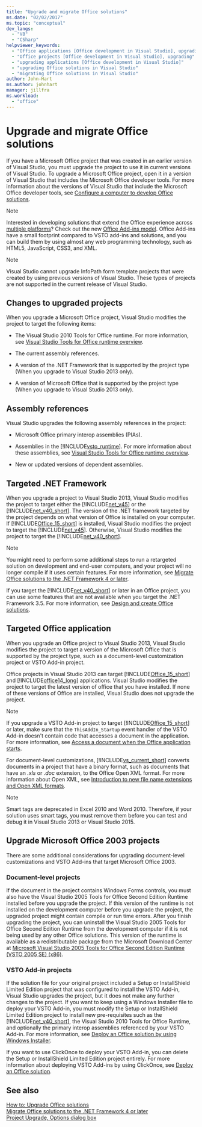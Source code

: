 ```yaml
---
title: "Upgrade and migrate Office solutions"
ms.date: "02/02/2017"
ms.topic: "conceptual"
dev_langs: 
  - "VB"
  - "CSharp"
helpviewer_keywords: 
  - "Office applications [Office development in Visual Studio], upgrading"
  - "Office projects [Office development in Visual Studio], upgrading"
  - "upgrading applications [Office development in Visual Studio]"
  - "upgrading Office solutions in Visual Studio"
  - "migrating Office solutions in Visual Studio"
author: John-Hart
ms.author: johnhart
manager: jillfra
ms.workload: 
  - "office"
---
```

# Upgrade and migrate Office solutions
  If you have a Microsoft Office project that was created in an earlier version of Visual Studio, you must upgrade the project to use it in current versions of Visual Studio. To upgrade a Microsoft Office project, open it in a version of Visual Studio that includes the Microsoft Office developer tools. For more information about the versions of Visual Studio that include the Microsoft Office developer tools, see [Configure a computer to develop Office solutions](../vsto/configuring-a-computer-to-develop-office-solutions.md).  
  
> [!NOTE]  
>  Interested in developing solutions that extend the Office experience across [multiple platforms](https://dev.office.com/add-in-availability)? Check out the new [Office Add-ins model](https://dev.office.com/docs/add-ins/overview/office-add-ins). Office Add-ins have a small footprint compared to VSTO add-ins and solutions, and you can build them by using almost any web programming technology, such as HTML5, JavaScript, CSS3, and XML.  
  
> [!NOTE]  
>  Visual Studio cannot upgrade InfoPath form template projects that were created by using previous versions of Visual Studio. These types of projects are not supported in the current release of Visual Studio.  
  
## Changes to upgraded projects  
 When you upgrade a Microsoft Office project, Visual Studio modifies the project to target the following items:  
  
-   The Visual Studio 2010 Tools for Office runtime. For more information, see [Visual Studio Tools for Office runtime overview](../vsto/visual-studio-tools-for-office-runtime-overview.md).  
  
-   The current assembly references.  
  
-   A version of the .NET Framework that is supported by the project type (When you upgrade to Visual Studio 2013 only).  
  
-   A version of Microsoft Office that is supported by the project type (When you upgrade to Visual Studio 2013 only).  
  
## Assembly references  
 Visual Studio upgrades the following assembly references in the project:  
  
-   Microsoft Office primary interop assemblies (PIAs).  
  
-   Assemblies in the [!INCLUDE[vsto_runtime](../vsto/includes/vsto-runtime-md.md)]. For more information about these assemblies, see [Visual Studio Tools for Office runtime overview](../vsto/visual-studio-tools-for-office-runtime-overview.md).  
  
-   New or updated versions of dependent assemblies.  
  
## Targeted .NET Framework  
 When you upgrade a project to Visual Studio 2013, Visual Studio modifies the project to target either the [!INCLUDE[net_v45](../vsto/includes/net-v45-md.md)] or the [!INCLUDE[net_v40_short](../sharepoint/includes/net-v40-short-md.md)]. The version of the .NET framework targeted by the project depends on what version of Office is installed on your computer. If [!INCLUDE[Office_15_short](../vsto/includes/office-15-short-md.md)] is installed, Visual Studio modifies the project to target the [!INCLUDE[net_v45](../vsto/includes/net-v45-md.md)]. Otherwise, Visual Studio modifies the project to target the [!INCLUDE[net_v40_short](../sharepoint/includes/net-v40-short-md.md)].  
  
> [!NOTE]  
>  You might need to perform some additional steps to run a retargeted solution on development and end-user computers, and your project will no longer compile if it uses certain features. For more information, see [Migrate Office solutions to the .NET Framework 4 or later](../vsto/migrating-office-solutions-to-the-dotnet-framework-4-or-later.md).  
  
 If you target the [!INCLUDE[net_v40_short](../sharepoint/includes/net-v40-short-md.md)] or later in an Office project, you can use some features that are not available when you target the .NET Framework 3.5. For more information, see [Design and create Office solutions](../vsto/designing-and-creating-office-solutions.md).  
  
## Targeted Office application  
 When you upgrade an Office project to Visual Studio 2013, Visual Studio modifies the project to target a version of the Microsoft Office that is supported by the project type, such as a document-level customization project or VSTO Add-in project.  
  
 Office projects in Visual Studio 2013 can target [!INCLUDE[Office_15_short](../vsto/includes/office-15-short-md.md)] and [!INCLUDE[office14_long](../vsto/includes/office14-long-md.md)] applications. Visual Studio modifies the project to target the latest version of office that you have installed. If none of these versions of Office are installed, Visual Studio does not upgrade the project.  
  
> [!NOTE]  
>  If you upgrade a VSTO Add-in project to target [!INCLUDE[Office_15_short](../vsto/includes/office-15-short-md.md)] or later, make sure that the `ThisAddIn_Startup` event handler of the VSTO Add-in doesn't contain code that accesses a document in the application. For more information, see [Access a document when the Office application starts](../vsto/programming-vsto-add-ins.md#AccessingDocuments).  
  
 For document-level customizations, [!INCLUDE[vs_current_short](../sharepoint/includes/vs-current-short-md.md)] converts documents in a project that have a binary format, such as documents that have an *.xls* or *.doc* extension, to the Office Open XML format. For more information about Open XML, see [Introduction to new file name extensions and Open XML formats](https://support.office.com/en-nz/article/Introduction-to-new-file-name-extensions-eca81dcb-5626-4e5b-8362-524d13ae4ec1).  
  
> [!NOTE]  
>  Smart tags are deprecated in Excel 2010 and Word 2010. Therefore, if your solution uses smart tags, you must remove them before you can test and debug it in Visual Studio 2013 or Visual Studio 2015.  
  
## Upgrade Microsoft Office 2003 projects  
 There are some additional considerations for upgrading document-level customizations and VSTO Add-ins that target Microsoft Office 2003.  
  
### Document-level projects  
 If the document in the project contains Windows Forms controls, you must also have the Visual Studio 2005 Tools for Office Second Edition Runtime installed before you upgrade the project. If this version of the runtime is not installed on the development computer before you upgrade the project, the upgraded project might contain compile or run time errors. After you finish upgrading the project, you can uninstall the Visual Studio 2005 Tools for Office Second Edition Runtime from the development computer if it is not being used by any other Office solutions. This version of the runtime is available as a redistributable package from the Microsoft Download Center at [Microsoft Visual Studio 2005 Tools for Office Second Edition Runtime (VSTO 2005 SE) (x86)](http://go.microsoft.com/fwlink/?linkid=49612).  
  
### VSTO Add-in projects  
 If the solution file for your original project included a Setup or InstallShield Limited Edition project that was configured to install the VSTO Add-in, Visual Studio upgrades the project, but it does not make any further changes to the project. If you want to keep using a Windows Installer file to deploy your VSTO Add-in, you must modify the Setup or InstallShield Limited Edition project to install new pre-requisites such as the [!INCLUDE[net_v40_short](../sharepoint/includes/net-v40-short-md.md)], the Visual Studio 2010 Tools for Office Runtime, and optionally the primary interop assemblies referenced by your VSTO Add-in. For more information, see [Deploy an Office solution by using Windows Installer](../vsto/deploying-an-office-solution-by-using-windows-installer.md).  
  
 If you want to use ClickOnce to deploy your VSTO Add-in, you can delete the Setup or InstallShield Limited Edition project entirely. For more information about deploying VSTO Add-ins by using ClickOnce, see [Deploy an Office solution](../vsto/deploying-an-office-solution.md).  
  
## See also  
 [How to: Upgrade Office solutions](https://msdn.microsoft.com/a269e539-b717-4680-a568-2152b070347e)   
 [Migrate Office solutions to the .NET Framework 4 or later](../vsto/migrating-office-solutions-to-the-dotnet-framework-4-or-later.md)   
 [Project Upgrade, Options dialog box](../vsto/project-upgrade-options-dialog-box.md)  
